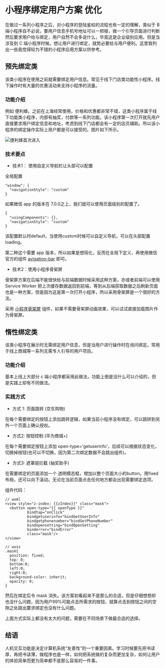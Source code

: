 # 小程序绑定用户方案 优化

在做过一系列小程序之后，对小程序的登陆鉴权的流程也有一定的理解，类似于 B 端小程序自不必说，要用户信息手机号地址可以一把梭，做一个引导页面进行判断然后要求用户给与绑定，用户自然不会多说什么，毕竟这是企业级别应用。但是当涉及到 C 端小程序时候。想让用户进行绑定，就势必要给与用户便利。这里我列出一些我觉得较为不错的小程序应用方案以供参考。

## 预先绑定类

该类小程序在使用之前就需要绑定用户信息。常见于线下门店类功能性小程序。线下操作时有大量的优惠活动来支持小程序的流量。

### 功能介绍
例如 便利蜂。之前在上海经常使用，价格和优惠都非常不错，这类小程序属于线下功能类小程序，内部有抽奖，付款等一系列功能。该小程序第一次打开就先用户直接要求用户绑定信息和地址，考虑到线下门店都会有一定的店员辅助。所以该小程序的绑定操作实际上用户都是可以接受的。图片如下所示。

![便利蜂首次进入](https://image-static.segmentfault.com/182/241/1822419247-5cdaec8ed59be_articlex)

### 技术要点
- 技术1： 使用自定义导航栏让头部可以配置  

全局配置
```
"window": {
  "navigationStyle": "custom"
}
```

如果微信 app 的版本在 7.0.0之上，我们就可以使用页面级别的配置了。

```
{
  "usingComponents": {},
  "navigationStyle": "custom"
}
```

该配置默认时default，当使用custom时候可以自定义导航，可以在头部配置 loading。

第二种这个需要 app 版本，所以如果是想简化，反而在全局下定义，再使用微信官方的组件 [avigation-bar](https://github.com/wechat-miniprogram/navigation-bar) 即可。

- 技术2：使用小程序骨架屏  

骨架屏方案在后端不能很快给与前端数据时候采用这种方案，亦或者前端可以使用 Service Worker 把上次缓存数据返回到前端，等到从后端获取数据之后刷新页面也是一种方案，但是因为这是第一次打开小程序，所以采用骨架屏是一个很好的方法。   

采用 [小程序骨架屏](https://github.com/jayZOU/skeleton) 组件，如果不需要骨架屏动画效果，可以试试直接加载图片作为骨架屏。



## 惰性绑定类

该类小程序在展示时无需绑定用户信息，但是当用户进行操作时在询问绑定。常用于线上商城等一系列无需专人引导的用户项目。

### 功能介绍

基本上线上大部分 c 端小程序都采用此做法，功能上倒是没什么可以介绍的，但是实践上却有不同做法。

### 实践方式
- 方式 1: 页面跳转 (京东购物)

在每个需要绑定的按钮上添加跳转逻辑，如果当前小程序没有绑定，可以跳转到另外一个页面上确认授权。

- 方式2: 按钮控制 (华为商城+)

在每个需要绑定按钮上添加 open-type='getuserinfo'，后续可以根据状态变化，切换掉按钮(也可以不切换，因为第二次绑定数据不会跳出组件)。

- 方式3: 遮罩层拦截 (抽奖助手)

在需要绑定的页面添加一个 透明模态框，增加以整个页面大小的button。用fixed布局，还可以向下滚动。无论在当前页面点击任何地方都会出现需要绑定选项。  

组件代码：

```
// wxml
<view style="z-index: {{zIndex}}" class="mask">
  <button open-type="{{ openType }}"
          bindtap="onClick"
          bindgetuserinfo="bindGetUserInfo"
          bindgetphonenumber="bindGetPhoneNumber"
          bindopensetting="bindOpenSetting"
          binderror="bindError"
          class="mask"/>
</view>

// wxss
.mask{
  position: fixed;
  top: 0;
  bottom:0;
  left:0;
  right:0;
  background-color: inherit;
  opacity: 0;
}
```

然后在绑定后令 mask 消失。该方案初看起来不是那么的合适，但是仔细想想却也没什么问题，因为用户99%可能点击所需求的按钮，就算点击到按钮之间的空隙之处跳出要求绑定也没有什么问题。

上面方式实际上都没有太大的问题，需要在不同场景下做最合适的选择。


## 结语
人机交互功能是决定计算机系统“友善性”的一个重要因素。学习时候要先把书读厚，再把书读薄，做程序也是一样，如何把系统做的复杂而更加复杂，如何让用户的体验简单而更为简单都不是那么容易的一件事。 